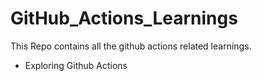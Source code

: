 # GitHub_Actions_Learnings
This Repo contains all the github actions related learnings.

- Exploring Github Actions
